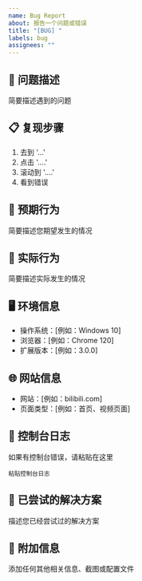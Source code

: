 ```yaml
---
name: Bug Report
about: 报告一个问题或错误
title: "[BUG] "
labels: bug
assignees: ""
---
```


## 🐛 问题描述

简要描述遇到的问题

## 📋 复现步骤

1. 去到 '...'
2. 点击 '....'
3. 滚动到 '....'
4. 看到错误

## 🎯 预期行为

简要描述您期望发生的情况

## 📸 实际行为

简要描述实际发生的情况

## 🖥️ 环境信息

- 操作系统：[例如：Windows 10]
- 浏览器：[例如：Chrome 120]
- 扩展版本：[例如：3.0.0]

## 🌐 网站信息

- 网站：[例如：bilibili.com]
- 页面类型：[例如：首页、视频页面]

## 📄 控制台日志

如果有控制台错误，请粘贴在这里

```
粘贴控制台日志
```

## 🔧 已尝试的解决方案

描述您已经尝试过的解决方案

## 📎 附加信息

添加任何其他相关信息、截图或配置文件
